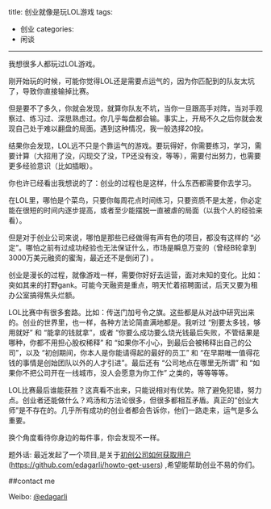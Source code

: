 title: 创业就像是玩LOL游戏
tags:
  - 创业
categories:
  - 闲谈

-----

我想很多人都玩过LOL游戏。

<!-- more -->

刚开始玩的时候，可能你觉得LOL还是需要点运气的，因为你匹配到的队友太坑了，导致你直接输掉比赛。

但是要不了多久，你就会发现，就算你队友不坑，当你一旦跟高手对阵，当对手观察过、练习过、深思熟虑过。你几乎每盘都会输。事实上，开局不久之后你就会发现自己处于难以翻盘的局面。遇到这种情况，我一般选择20投。

结果你会发现，LOL远不只是个靠运气的游戏。要玩得好，你需要练习，学习，需要计算（大招用了没，闪现交了没，TP还没有没，等等），需要付出努力，也需要更多经验意识（比如插眼）。

你也许已经看出我想说的了：创业的过程也是这样，什么东西都需要你去学习。 

在LOL里，哪怕是个菜鸟，只要你每周花点时间练习，只要资质不是太差，你必定能在很短的时间内逐步提高，或者至少能摆脱一直被虐的局面（以我个人的经验来看）。
 
但是对于创业公司来说，哪怕是那些已经做得有声有色的项目，都没有这样的 “必定”。哪怕之前有过成功经验也无法保证什么，市场是瞬息万变的（曾经B轮拿到3000万美元融资的蜜淘，最近还不是倒闭了) 。

创业是漫长的过程，就像游戏一样，需要你好好去运营，面对未知的变化。比如：突如其来的打野gank。可能今天融资是重点，明天忙着招聘面试，后天又要为租办公室搞得焦头烂额。

LOL比赛中有很多套路。比如：传送门加号令之旗。这些都是从对战中研究出来的。创业的世界里，也一样，各种方法论简直满地都是。我听过 “别要太多钱，够用就好” 和 “能拿的钱就拿”，或者 “你要么成功要么烧光钱最后失败，不管结果是哪种，你都不用担心股权稀释” 和 “如果你不小心，到最后会被稀释出自己的公司”，以及 “初创期间，你本人是你能请得起的最好的员工” 和 “在早期唯一值得花钱的事情是创始团队以外的人才引进”。最后还有 “公司地点在哪里无所谓” 和 “如果你不把公司开在一线城市，没人会愿意为你工作” 之类的，等等等等。

LOL比赛最后谁能获胜？这真看不出来，只能说相对有优势。除了避免犯错，努力点。创业者还能做什么？鸡汤和方法论很多，但很多都相互矛盾。真正的“创业大师”是不存在的。几乎所有成功的创业者都会告诉你，他们一路走来，运气是多么重要。

换个角度看待你身边的每件事，你会发现不一样。

题外话: 最近发起了一个项目,是关于[初创公司如何获取用户](https://github.com/edagarli/howto-get-users)(https://github.com/edagarli/howto-get-users) ,希望能帮助创业不易的你们。

##contact me

Weibo: [@edagarli](http://weibo.com/edagarli)




